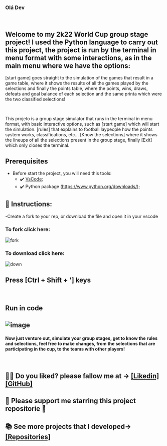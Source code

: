 ### Olá Dev

<br>

## Welcome to my 2k22 World Cup group stage project! I used the Python language to carry out this project, the project is run by the terminal in menu format with some interactions, as in the main menu where we have the options:
[start game] goes straight to the simulation of the games that result in a game table, where it shows the results of all the games played by the selections and finally the points table, where the points, wins, draws, defeats and goal balance of each selection and the same printa which were the two classified selections!

<br>
<p>This projeto is a group stage simulator that runs in the terminal in menu format, with basic interactive options, such as [start game] which will start the simulation. [rules] that explains to football laypeople how the points system works, classifications, etc... [Know the selections] where it shows the lineups of all the selections present in the group stage, finally [Exit] which only closes the terminal.

##  Prerequisites
 - Before start the project, you will need this tools:
    - ✔️ [VsCode](https://code.visualstudio.com/download);
    - ✔️ Python package (https://www.python.org/downloads/);
 
## 📄 Instructions:

-Create a fork to your rep, or download the file and open it in your vscode

 <h3>To fork click here:</h3>
 
  ![fork](https://github.com/victorgabrielnascimento/TextScanner/assets/105366808/dad949c9-3e0a-40b0-a4bd-361f969abd4d)

  <h3>To download click here:</h3>

![down](https://github.com/victorgabrielnascimento/TextScanner/assets/105366808/45d4211f-dc59-4e12-a205-7a64fa1e3816)

 <h2>Press [Ctrl + Shift + '] keys</h2>
 <br>
 <h2>Run in code<h2>

![image](https://github.com/victorgabrielnascimento/BarCode_and_QRCode_Generator/assets/105366808/b4b69161-3da0-47c6-aa40-651aec0ed970)
 <br>
<h4>Now just venture out, simulate your group stages, get to know the rules and selections, feel free to make changes, from the selections that are participating in the cup, to the teams with other players!</h4>
 <br>
 


 ## 🐱‍👤 Do you liked? please fallow me at -> [[Likedin]](https://www.linkedin.com/in/victorgnascimento/) [[GitHub]](https://github.com/victorgabrielnascimento)
 ## 🌟 Please support me starring this project repositorie 🌟
 ## 📚 See more projects that I developed-> [[Repositories]](https://github.com/victorgabrielnascimento?tab=repositories)
